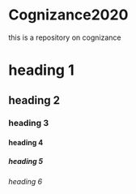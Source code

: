 # Cognizance2020
this is a repository on cognizance
# heading 1
## heading 2
### heading 3
#### heading 4
##### heading 5
###### heading 6
